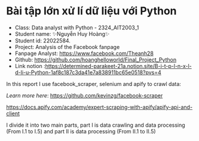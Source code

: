 # Bài tập lớn xử lí dữ liệu với Python
- Class: Data analyst with Python - 2324_AIT2003_1
- Student name: ✨Nguyễn Huy Hoàng✨
- Student id: 22022584.
- Project: Analysis of the Facebook fanpage
- Fanpage Analyst: https://www.facebook.com/Theanh28
- Github: https://github.com/hoanghelloworld/Final_Project_Python
- Link notion :https://determined-parakeet-21a.notion.site/B-i-t-p-l-n-x-l-d-li-u-Python-1af8c187c3da41e7a838911bc65e0518?pvs=4

In this report I use facebook_scraper, selenium and apify to crawl data:

*Learn more here*:
https://github.com/kevinzg/facebook-scraper

https://docs.apify.com/academy/expert-scraping-with-apify/apify-api-and-client

I divide it into two main parts, part I is data crawling and data processing (From I.1 to I.5) and part II is data processing (From II.1 to II.5)

